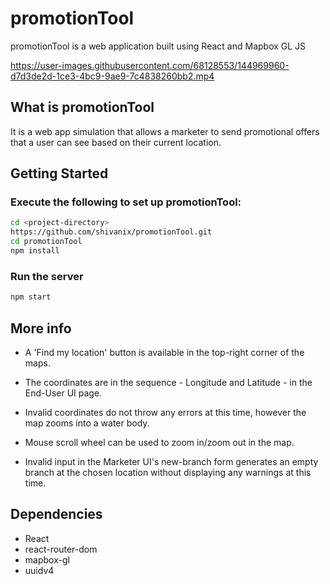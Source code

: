 # promotionTool

promotionTool is a web application built using React and Mapbox GL JS



https://user-images.githubusercontent.com/68128553/144969960-d7d3de2d-1ce3-4bc9-9ae9-7c4838260bb2.mp4



## What is promotionTool
It is a web app simulation that allows a marketer to send promotional offers that a user can see based on their current location.

## Getting Started

### Execute the following to set up promotionTool:

```sh
cd <project-directory>
https://github.com/shivanix/promotionTool.git
cd promotionTool
npm install
```

### Run the server

```sh
npm start
```


## More info

- A 'Find my location' button is available in the top-right corner of the maps.

- The coordinates are in the sequence - Longitude and Latitude - in the End-User UI page. 

- Invalid coordinates do not throw any errors at this time, however the map zooms into a water body.

- Mouse scroll wheel can be used to zoom in/zoom out in the map.

- Invalid input in the Marketer UI's new-branch form generates an empty branch at the chosen location without displaying any warnings at this time.


## Dependencies

- React
- react-router-dom
- mapbox-gl
- uuidv4

